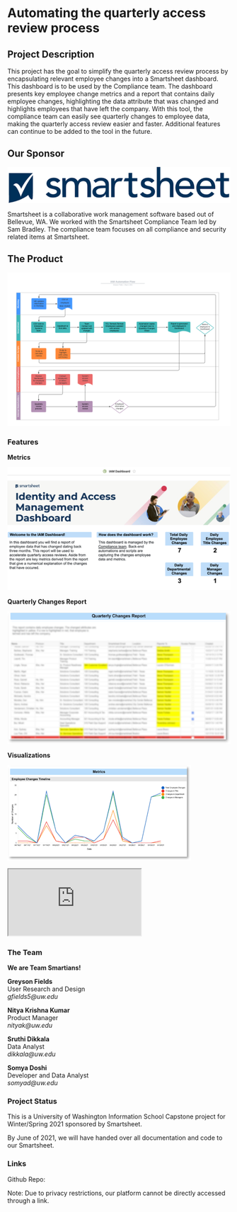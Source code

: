 # Automating the quarterly access review process



## Project Description
This project has the goal to simplify the quarterly access review process by encapsulating relevant  employee changes into a Smartsheet dashboard. This dashboard is to be used by the Compliance team. The dashboard presents key employee change metrics and a report that contains daily employee changes, highlighting the data attribute that was changed and highlights employees that have left the company. With this tool, the compliance team can easily see quarterly changes to employee data, making the quarterly access review easier and faster. Additional features can continue to be added to the tool in the future.

## Our Sponsor
![Smartsheet Logo](/img/sponsor_logo.png)

Smartsheet is a collaborative work management software based out of Bellevue, WA. We worked with the Smartsheet Compliance Team led by Sam Bradley. The compliance team focuses on all compliance and security related items at Smartsheet.

## The Product
![IAM flow diagram](/img/flow.png)

### Features
**Metrics**

![Feature 1 dashboard and general metrics](/img/features/feature1.png)

**Quarterly Changes Report**

![Feature 2 quarterly changes report](/img/features/feature2.png)

**Visualizations**

![Feature 3 metrics and visualizations](/img/features/feature3.png)

<iframe src="https://www.youtube.com/watch?v=yfiHZJPxTW8"></iframe>

### The Team
**We are Team Smartians!**

**Greyson Fields** \
User Research and Design \
 _gfields5@uw.edu_

**Nitya Krishna Kumar** \
Product Manager \
_nityak@uw.edu_

**Sruthi Dikkala** \
Data Analyst \
_dikkala@uw.edu_

**Somya Doshi** \
Developer and Data Analyst \
_somyad@uw.edu_

### Project Status
This is a University of Washington Information School Capstone project for Winter/Spring 2021 sponsored by Smartsheet.

By June of 2021, we will have handed over all documentation and code to our Smartsheet.

### Links
Github Repo:

Note: Due to privacy restrictions, our platform cannot be directly accessed through a link.
